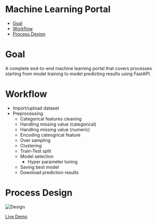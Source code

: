 # Machine Learning Portal

- [Goal](#Goal)
- [Workflow](#Workflow)
- [Process Design](#Process_Design)

# Goal
A complete end-to-end machine learning portal that covers processes starting from model training to model predicting results using FastAPI. 

# Workflow
- Import/upload dataset
- Preprocessing
  - Categorical features cleaning
  - Handling missing value (categorical)
  - Handling missing value (numeric)
  - Encoding cateogrical feature
  - Over sampling
  - Clustering
  - Train-Test split
  - Model selection
    - Hyper parameter tuning
  - Saving best model
  - Download prediction results
  
# Process Design
![Design](https://github.com/shreyas-jk/ML-API/blob/main/images/flow.png)

[Live Demo](https://machine-learning-portal.herokuapp.com)
